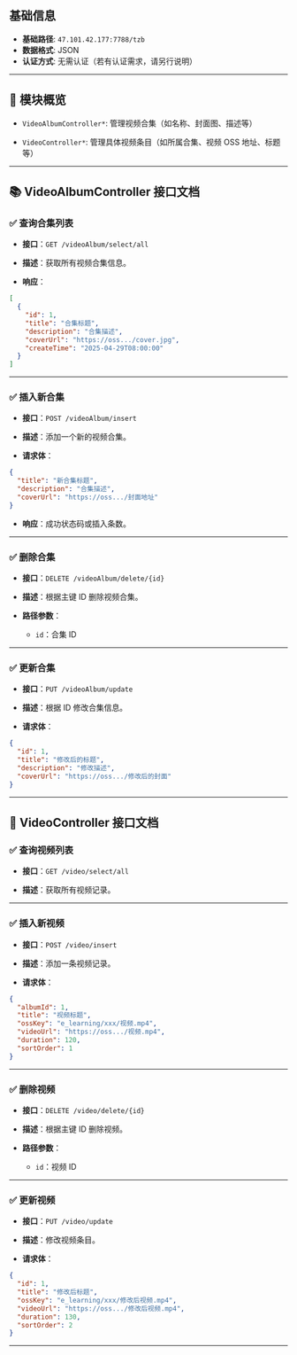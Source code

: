 ## 基础信息

- **基础路径**: `47.101.42.177:7788/tzb`
- **数据格式**: JSON
- **认证方式**: 无需认证（若有认证需求，请另行说明）

---

## 📁 模块概览

- `VideoAlbumController*`: 管理视频合集（如名称、封面图、描述等）
    
- `VideoController*`: 管理具体视频条目（如所属合集、视频 OSS 地址、标题等）
    

---

## 📚 VideoAlbumController 接口文档

### ✅ 查询合集列表

- **接口**：`GET /videoAlbum/select/all`
    
- **描述**：获取所有视频合集信息。
    
- **响应**：
    

```json
[
  {
    "id": 1,
    "title": "合集标题",
    "description": "合集描述",
    "coverUrl": "https://oss.../cover.jpg",
    "createTime": "2025-04-29T08:00:00"
  }
]
```

---

### ✅ 插入新合集

- **接口**：`POST /videoAlbum/insert`
    
- **描述**：添加一个新的视频合集。
    
- **请求体**：
    

```json
{
  "title": "新合集标题",
  "description": "合集描述",
  "coverUrl": "https://oss.../封面地址"
}
```

- **响应**：成功状态码或插入条数。
    

---

### ✅ 删除合集

- **接口**：`DELETE /videoAlbum/delete/{id}`
    
- **描述**：根据主键 ID 删除视频合集。
    
- **路径参数**：
    
    - `id`：合集 ID
        

---

### ✅ 更新合集

- **接口**：`PUT /videoAlbum/update`
    
- **描述**：根据 ID 修改合集信息。
    
- **请求体**：
    

```json
{
  "id": 1,
  "title": "修改后的标题",
  "description": "修改描述",
  "coverUrl": "https://oss.../修改后的封面"
}
```

---

## 🎥 VideoController 接口文档

### ✅ 查询视频列表

- **接口**：`GET /video/select/all`
    
- **描述**：获取所有视频记录。
    

---

### ✅ 插入新视频

- **接口**：`POST /video/insert`
    
- **描述**：添加一条视频记录。
    
- **请求体**：
    

```json
{
  "albumId": 1,
  "title": "视频标题",
  "ossKey": "e_learning/xxx/视频.mp4",
  "videoUrl": "https://oss.../视频.mp4",
  "duration": 120,
  "sortOrder": 1
}
```

---

### ✅ 删除视频

- **接口**：`DELETE /video/delete/{id}`
    
- **描述**：根据主键 ID 删除视频。
    
- **路径参数**：
    
    - `id`：视频 ID
        

---

### ✅ 更新视频

- **接口**：`PUT /video/update`
    
- **描述**：修改视频条目。
    
- **请求体**：
    

```json
{
  "id": 1,
  "title": "修改后标题",
  "ossKey": "e_learning/xxx/修改后视频.mp4",
  "videoUrl": "https://oss.../修改后视频.mp4",
  "duration": 130,
  "sortOrder": 2
}
```

---
